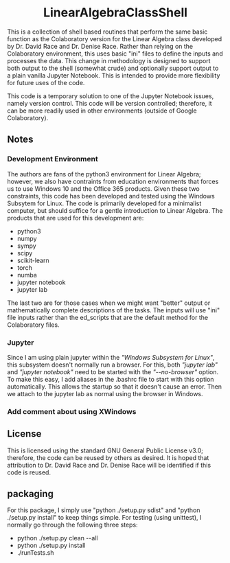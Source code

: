 # <center>LinearAlgebraClassShell</center>

This is a collection of shell based routines that perform the same basic function as the Colaboratory version for the Linear Algebra class developed by Dr. David Race and Dr. Denise Race.  Rather than relying on the Colaboratory environment, this uses basic "ini" files to define the inputs and processes the data.  This change in methodology is designed to support both output to the shell (somewhat crude) and optionally support output to a plain vanilla Jupyter Notebook.  This is intended to provide more flexibility for future uses of the code.

This code is a temporary solution to one of the Jupyter Notebook issues, namely version control.  This code will be version controlled; therefore, it can be more readily used in other environments (outside of Google Colaboratory).
## Notes

### Development Environment
The authors are fans of the python3 environment for Linear Algebra; however, we also have contraints from education environments that forces us to use Windows 10 and the Office 365 products.  Given these two constraints, this code has been developed and tested using the Windows Subsytem for Linux.  The code is primarily developed for a minimalist computer, but should suffice for a gentle introduction to Linear Algebra.  The products that are used for this development are:

*  python3
*  numpy
*  sympy
*  scipy
*  scikit-learn
*  torch
*  numba
*  jupyter notebook
*  jupyter lab

The last two are for those cases when we might want "better" output or mathematically complete descriptions of the tasks.  The inputs will use "ini" file inputs rather than the ed_scripts that are the default method for the Colaboratory files.

###  Jupyter

Since I am using plain jupyter within the _"Windows Subsystem for Linux"_, this subsystem doesn't normally run a browser.  For this, both *"jupyter lab"* and *"jupyter notebook"* need to be started with the _"--no-browser"_ option.  To make this easy, I add aliases in the .bashrc file to start with this option automatically.  This allows the startup so that it doesn't cause an error.  Then we attach to the jupyter lab as normal using the browser in Windows.

###  Add comment about using XWindows

## License

This is licensed using the standard GNU General Public License v3.0; therefore, the code can be reused by others as desired.  It is hoped that attribution to Dr. David Race and Dr. Denise Race will be identified if this code is reused.

## packaging

For this package, I simply use "python ./setup.py sdist" and "python ./setup.py install" to keep things simple.  For testing (using unittest), I normally go through the following three steps:

*  python ./setup.py clean --all
*  python ./setup.py install
*  ./runTests.sh

